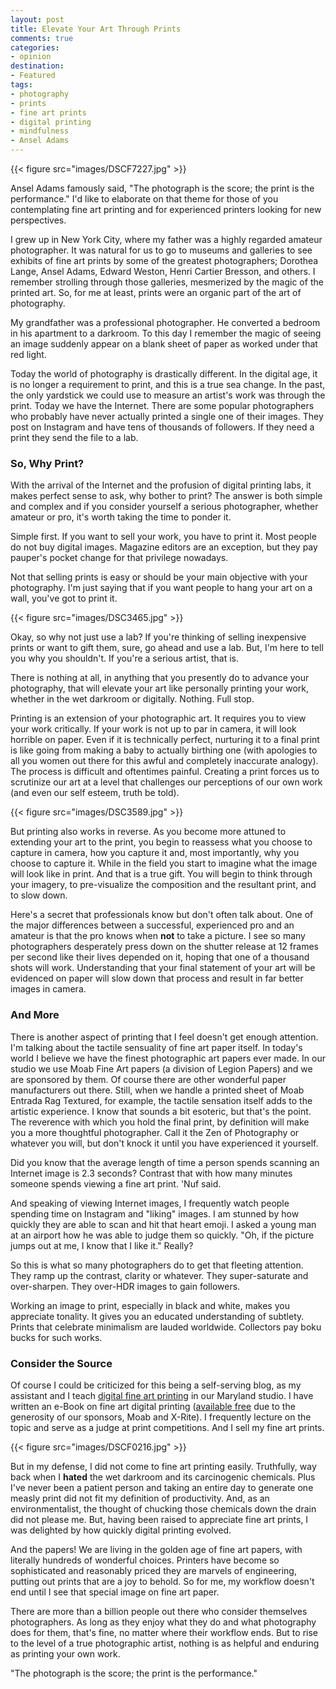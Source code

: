 ```yaml
---
layout: post
title: Elevate Your Art Through Prints
comments: true
categories: 
- opinion
destination: 
- Featured
tags:
- photography
- prints
- fine art prints
- digital printing
- mindfulness
- Ansel Adams
---
```


{{< figure src="images/DSCF7227.jpg" >}}

Ansel Adams famously said, "The photograph is the score; the print is the performance." I'd like to elaborate on that theme for those of you contemplating fine art printing and for experienced printers looking for new perspectives. 

I grew up in New York City, where my father was a highly regarded amateur photographer. It was natural for us to go to museums and galleries to see exhibits of fine art prints by some of the greatest photographers; Dorothea Lange, Ansel Adams, Edward Weston, Henri Cartier Bresson, and others. I remember strolling through those galleries, mesmerized by the magic of the printed art. So, for me at least, prints were an organic part of the art of photography. 

My grandfather was a professional photographer. He converted a bedroom in his apartment to a darkroom. To this day I remember the magic of seeing an image suddenly appear on a blank sheet of paper as worked under that red light. 

Today the world of photography is drastically different. In the digital age, it is no longer a requirement to print, and this is a true sea change. In the past, the only yardstick we could use to measure an artist's work was through the print. Today we have the Internet. There are some popular photographers who probably have never actually printed a single one of their images. They post on Instagram and have tens of thousands of followers. If they need a print they send the file to a lab.

### So, Why Print?

With the arrival of the Internet and the profusion of digital printing labs, it makes perfect sense to ask, why bother to print? The answer is both simple and complex and if you consider yourself a serious photographer, whether amateur or pro, it's worth taking the time to ponder it. 

Simple first. If you want to sell your work, you have to print it. Most people do not buy digital images. Magazine editors are an exception, but they pay pauper's pocket change for that privilege nowadays. 

Not that selling prints is easy or should be your main objective with your photography. I'm just saying that if you want people to hang your art on a wall, you've got to print it. 

{{< figure src="images/DSC3465.jpg" >}}

Okay, so why not just use a lab? If you're thinking of selling inexpensive prints or want to gift them, sure, go ahead and use a lab. But, I'm here to tell you why you shouldn't. If you're a serious artist, that is. 

There is nothing at all, in anything that you presently do to advance your photography, that will elevate your art like personally printing your work, whether in the wet darkroom or digitally. Nothing. Full stop. 

Printing is an extension of your photographic art. It requires you to view your work critically. If your work is not up to par in camera, it will look horrible on paper. Even if it is technically perfect, nurturing it to a final print is like going from making a baby to actually birthing one (with apologies to all you women out there for this awful and completely inaccurate analogy). The process is difficult and oftentimes painful. Creating a print forces us to scrutinize our art at a level that challenges our perceptions of our own work (and even our self esteem, truth be told). 

{{< figure src="images/DSC3589.jpg" >}}

But printing also works in reverse. As you become more attuned to extending your art to the print, you begin to reassess what you choose to capture in camera, how you capture it and, most importantly, why you choose to capture it. While in the field you start to imagine what the image will look like in print. And that is a true gift. You will begin to think through your imagery, to pre-visualize the composition and the resultant print, and to slow down. 

Here's a secret that professionals know but don't often talk about. One of the major differences between a successful, experienced pro and an amateur is that the pro knows when **not** to take a picture. I see so many photographers desperately press down on the shutter release at 12 frames per second like their lives depended on it, hoping that one of a thousand shots will work. Understanding that your final statement of your art will be evidenced on paper will slow down that process and result in far better images in camera. 

### And More

There is another aspect of printing that I feel doesn't get enough attention. I'm talking about the tactile sensuality of fine art paper itself. In today's world I believe we have the finest photographic art papers ever made. In our studio we use Moab Fine Art papers (a division of Legion Papers) and we are sponsored by them. Of course there are other wonderful paper manufacturers out there. Still, when we handle a printed sheet of Moab Entrada Rag Textured, for example, the tactile sensation itself adds to the artistic experience. I know that sounds a bit esoteric, but that's the point. The reverence with which you hold the final print, by definition will make you a more thoughtful photographer. Call it the Zen of Photography or whatever you will, but don't knock it until you have experienced it yourself. 

Did you know that the average length of time a person spends scanning an Internet image is 2.3 seconds? Contrast that with how many minutes someone spends viewing a fine art print. 'Nuf said. 

And speaking of viewing Internet images, I frequently watch people spending time on Instagram and "liking" images. I am stunned by how quickly they are able to scan and hit that heart emoji. I asked a young man at  an airport how he was able to judge them so quickly. "Oh, if the picture jumps out at me, I know that I like it." Really?

So this is what so many photographers do to get that fleeting attention. They ramp up the contrast, clarity or whatever. They super-saturate and over-sharpen. They over-HDR images to gain followers. 

Working an image to print, especially in black and white, makes you appreciate tonality. It gives you an educated understanding of subtlety. Prints that celebrate minimalism are lauded worldwide. Collectors pay boku bucks for such works. 

### Consider the Source

Of course I could be criticized for this being a self-serving blog, as my assistant and I teach [digital fine art printing](https://lesterpickerphoto.com/types/workshop/) in our Maryland studio. I have written an e-Book on fine art digital printing ([available free](https://fineartprintebook.com/) due to the generosity of our sponsors, Moab and X-Rite). I frequently lecture on the topic and serve as a judge at print competitions. And I sell my fine art prints. 

{{< figure src="images/DSCF0216.jpg" >}}

But in my defense, I did not come to fine art printing easily. Truthfully, way back when I **hated** the wet darkroom and its carcinogenic chemicals. Plus I've never been a patient person and taking an entire day to generate one measly print did not fit my definition of productivity. And, as an environmentalist, the thought of chucking those chemicals down the drain did not please me. But, having been raised to appreciate fine art prints, I was delighted by how quickly digital printing evolved. 

And the papers! We are living in the golden age of fine art papers, with literally hundreds of wonderful choices. Printers have become so sophisticated and reasonably priced they are marvels of engineering, putting out prints that are a joy to behold. So for me, my workflow doesn't end until I see that special image on fine art paper.

There are more than a billion people out there who consider themselves photographers. As long as they enjoy what they do and what photography does for them, that's fine, no matter where their workflow ends. But to rise to the level of a true photographic artist, nothing is as helpful and enduring as printing your own work. 

"The photograph is the score; the print is the performance." 








